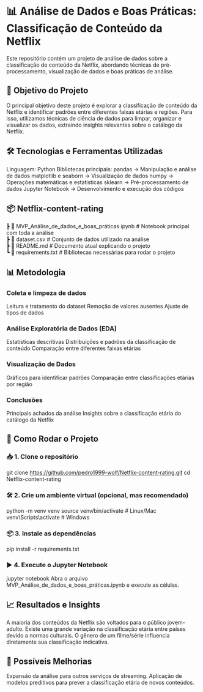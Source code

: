 # 📊 Análise de Dados e Boas Práticas: Classificação de Conteúdo da Netflix
Este repositório contém um projeto de análise de dados sobre a classificação de conteúdo da Netflix, abordando técnicas de pré-processamento, visualização de dados e boas práticas de análise.

## 🚀 Objetivo do Projeto
O principal objetivo deste projeto é explorar a classificação de conteúdo da Netflix e identificar padrões entre diferentes faixas etárias e regiões. Para isso, utilizamos técnicas de ciência de dados para limpar, organizar e visualizar os dados, extraindo insights relevantes sobre o catálogo da Netflix.

## 🛠️ Tecnologias e Ferramentas Utilizadas
Linguagem: Python
Bibliotecas principais:
pandas → Manipulação e análise de dados
matplotlib e seaborn → Visualização de dados
numpy → Operações matemáticas e estatísticas
sklearn → Pré-processamento de dados
Jupyter Notebook → Desenvolvimento e execução dos códigos

## 📦 Netflix-content-rating  
 ┣ 📜 MVP_Análise_de_dados_e_boas_práticas.ipynb   # Notebook principal com toda a análise  
 ┣ 📜 dataset.csv  # Conjunto de dados utilizado na análise  
 ┣ 📜 README.md  # Documento atual explicando o projeto  
 ┗ 📜 requirements.txt  # Bibliotecas necessárias para rodar o projeto  

## 📊 Metodologia

### Coleta e limpeza de dados
Leitura e tratamento do dataset
Remoção de valores ausentes
Ajuste de tipos de dados

### Análise Exploratória de Dados (EDA)
Estatísticas descritivas
Distribuições e padrões da classificação de conteúdo
Comparação entre diferentes faixas etárias

### Visualização de Dados
Gráficos para identificar padrões
Comparação entre classificações etárias por região

### Conclusões
Principais achados da análise
Insights sobre a classificação etária do catálogo da Netflix

## 🔧 Como Rodar o Projeto

### 📥 1. Clone o repositório
git clone https://github.com/pedro1999-wolf/Netflix-content-rating.git
cd Netflix-content-rating

### 🛠️ 2. Crie um ambiente virtual (opcional, mas recomendado)
python -m venv venv
source venv/bin/activate  # Linux/Mac
venv\Scripts\activate  # Windows

### 📦 3. Instale as dependências
pip install -r requirements.txt

### ▶️ 4. Execute o Jupyter Notebook
jupyter notebook
Abra o arquivo MVP_Análise_de_dados_e_boas_práticas.ipynb e execute as células.

## 📈 Resultados e Insights
A maioria dos conteúdos da Netflix são voltados para o público jovem-adulto.
Existe uma grande variação na classificação etária entre países devido a normas culturais.
O gênero de um filme/série influencia diretamente sua classificação indicativa.

## 📌 Possíveis Melhorias
Expansão da análise para outros serviços de streaming.
Aplicação de modelos preditivos para prever a classificação etária de novos conteúdos.
